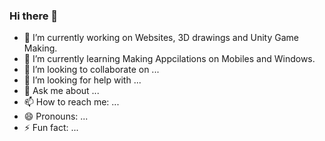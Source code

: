 ### Hi there 👋

- 🔭 I’m currently working on Websites, 3D drawings and Unity Game Making.
- 🌱 I’m currently learning Making Appcilations on Mobiles and Windows.
- 👯 I’m looking to collaborate on ...
- 🤔 I’m looking for help with ...
- 💬 Ask me about ...
- 📫 How to reach me: ...
- 😄 Pronouns: ...
- ⚡ Fun fact: ...
